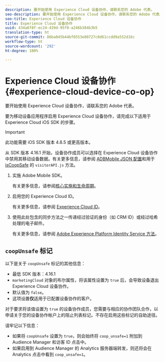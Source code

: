 ```yaml
---
description: 要开始使用 Experience Cloud 设备协作，请联系您的 Adobe 代表。
seo-description: 要开始使用 Experience Cloud 设备协作，请联系您的 Adobe 代表。
seo-title: Experience Cloud 设备协作
title: Experience Cloud 设备协作
uuid: 434a6f8f-ec24-439d-95f0-a246b384b3b5
translation-type: ht
source-git-commit: 86ba045b44bf6553e80727c0d61ccdd9a552d16c
workflow-type: ht
source-wordcount: '292'
ht-degree: 100%

---
```



# Experience Cloud 设备协作 {#experience-cloud-device-co-op}

要开始使用 Experience Cloud 设备协作，请联系您的 Adobe 代表。

要为移动设备应用程序启用 Experience Cloud 设备协作，请完成以下适用于 Experience Cloud iOS SDK 的步骤。

>[!IMPORTANT]
>
>此功能需要 iOS SDK 版本 4.8.5 或更高版本。

从 SDK 版本 4.16.1 开始，设备协作成员可以选择在 Experience Cloud 设备协作中禁用其移动设备数据。有关更多信息，请参阅 [ADBMobile JSON 配置](/help/ios/configuration/json-config/json-config.md)和用于 [isCoopSafe](https://docs.adobe.com/content/help/zh-Hans/id-service/using/id-service-api/configurations/coopsafe.html) 的 `visitorAPI.js` 方法。

1. 实施 Adobe Mobile SDK。

   有关更多信息，请参阅[核心实施和生命周期](/help/ios/getting-started/dev-qs.md)。
1. 启用您的 Experience Cloud ID。

   有关更多信息，请参阅 [Experience Cloud ID](/help/ios/marketing-cloud/mcvid.md)。
1. 使用此处包含的同步方法之一传递经过验证的身份（如 CRM ID）或经过哈希处理的电子邮件。

   有关更多信息，请参阅 [Adobe Experience Platform Identity Service 方法](/help/ios/marketing-cloud/mc-methods.md)。

## `coopUnsafe` 标记

以下是关于 `coopUnsafe` 标记的其他信息：

* 最低 SDK 版本：4.16.1
* `marketingCloud` 对象的布尔属性，将该属性设置为 `true` 后，会导致设备退出 Experience Cloud 设备协作。
* 默认值为 `false`。
* 这项设置&#x200B;**仅**&#x200B;适用于已配置设备协作的客户。

对于要求将该值设置为 `true` 的设备协作成员，您需要与相应的协作团队合作，以申请关于您的设备协作帐户上的阻止列表标记。不存在启用这些标记的自助途径。

请牢记以下信息：

* 如果将 `coopUnsafe` 设置为 `true`，则会始终将 `coop_unsafe=1` 附加到 Audience Manager 和访客 ID 点击中。
* 如果启用到 Audience Manager 的 Analytics 服务器端转发，则还将会在 Analytics 点击中看到 `coop_unsafe=1`。


